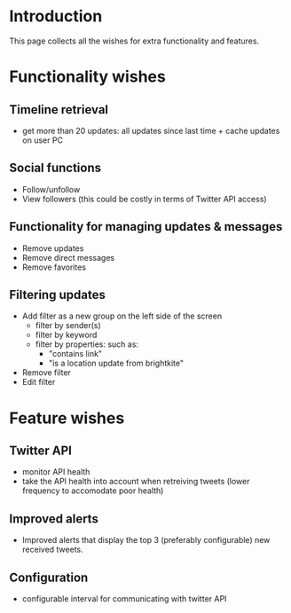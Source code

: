 # Introduction #

This page collects all the wishes for extra functionality and features.


# Functionality wishes #

## Timeline retrieval ##
  * get more than 20 updates: all updates since last time + cache updates on user PC

## Social functions ##
  * Follow/unfollow
  * View followers (this could be costly in terms of Twitter API access)

## Functionality for managing updates & messages ##
  * Remove updates
  * Remove direct messages
  * Remove favorites

## Filtering updates ##
  * Add filter as a new group on the left side of the screen
    * filter by sender(s)
    * filter by keyword
    * filter by properties: such as:
      * "contains link"
      * "is a location update from brightkite"
  * Remove filter
  * Edit filter


# Feature wishes #

## Twitter API ##
  * monitor API health
  * take the API health into account when retreiving tweets (lower frequency to accomodate poor health)

## Improved alerts ##
  * Improved alerts that display the top 3 (preferably configurable) new received tweets.

## Configuration ##
  * configurable interval for communicating with twitter API